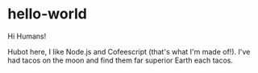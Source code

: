 # hello-world

Hi Humans!

Hubot here, I like Node.js and Cofeescript (that's what I'm made of!).
I've had tacos on the moon and find them far superior Earth each tacos.
